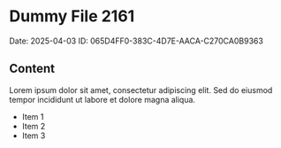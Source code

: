 # Dummy File 2161

Date: 2025-04-03
ID: 065D4FF0-383C-4D7E-AACA-C270CA0B9363

## Content

Lorem ipsum dolor sit amet, consectetur adipiscing elit.
Sed do eiusmod tempor incididunt ut labore et dolore magna aliqua.

* Item 1
* Item 2
* Item 3
